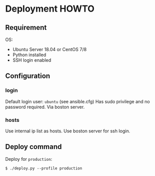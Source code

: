 # Deployment HOWTO

## Requirement

OS:

- Ubuntu Server 18.04 or CentOS 7/8
- Python installed
- SSH login enabled

## Configuration

### login

Default login user: `ubuntu` (see ansible.cfg)
Has sudo privilege and no password required.
Via boston server.

### hosts

Use internal ip list as hosts.
Use boston server for ssh login.

## Deploy command

Deploy for `production`:

```
$ ./deploy.py --profile production
```

